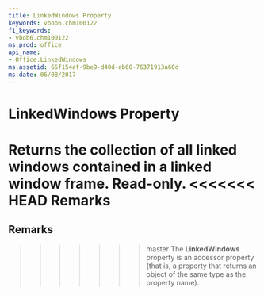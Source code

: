 ```yaml
---
title: LinkedWindows Property
keywords: vbob6.chm100122
f1_keywords:
- vbob6.chm100122
ms.prod: office
api_name:
- Office.LinkedWindows
ms.assetid: 65f154af-9be9-d40d-ab60-76371913a60d
ms.date: 06/08/2017
---
```



# LinkedWindows Property



Returns the collection of all linked windows contained in a linked window frame. Read-only.
<<<<<<< HEAD
 **Remarks**
=======

## Remarks

>>>>>>> master
The  **LinkedWindows** property is an accessor property (that is, a property that returns an object of the same type as the property name).

